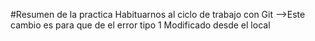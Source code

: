 #Resumen de la practica
Habituarnos al ciclo de trabajo con Git
-->Este cambio es para que de el error tipo 1
    Modificado desde el local
